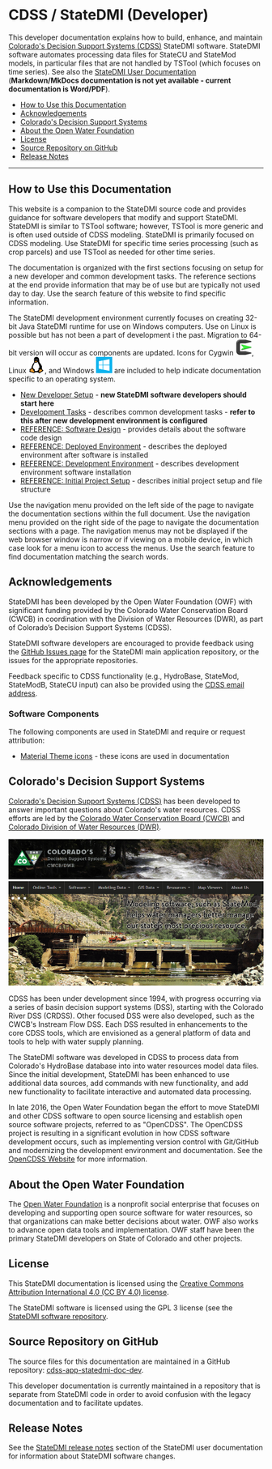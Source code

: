 # CDSS / StateDMI (Developer) #

This developer documentation explains how to build, enhance, and maintain
[Colorado's Decision Support Systems (CDSS)](http://cdss.state.co.us/Pages/CDSSHome.aspx) StateDMI software.
StateDMI software automates processing data files for StateCU and StateMod models,
in particular files that are not handled by TSTool (which focuses on time series).
See also the [StateDMI User Documentation](http://learn.openwaterfoundation.org/cdss-app-statedmi-doc-user/)
(**Markdown/MkDocs documentation is not yet available - current documentation is Word/PDF**).

* [How to Use this Documentation](#how-to-use-this-documentation)
* [Acknowledgements](#acknowledgements)
* [Colorado's Decision Support Systems](#colorados-decision-support-systems)
* [About the Open Water Foundation](#about-the-open-water-foundation)
* [License](#license)
* [Source Repository on GitHub](#source-repository-on-github)
* [Release Notes](#release-notes)

----------------

## How to Use this Documentation ##

This website is a companion to the StateDMI source code and provides guidance for software developers that modify and
support StateDMI.  StateDMI is similar to TSTool software;
however, TSTool is more generic and is often used outside of CDSS modeling.
StateDMI is primarily focused on CDSS modeling.
Use StateDMI for specific time series processing (such as crop parcels) and use TSTool as needed for other time series.

The documentation is organized with the first sections focusing on setup for a new developer and common development tasks.
The reference sections at the end provide information that may be of use but are typically not used day to day.
Use the search feature of this website to find specific information.

The StateDMI development environment currently focuses on creating 32-bit Java StateDMI runtime for use on Windows computers.
Use on Linux is possible but has not been a part of development i the past.
Migration to 64-bit version will occur as components are updated.
Icons for Cygwin ![Cygwin](images/cygwin-32.png), Linux ![Linux](images/linux-32.png), and Windows ![Windows](images/windows-32.png)
are included to help indicate documentation
specific to an operating system.

* [New Developer Setup](dev-new/overview/) - **new StateDMI software developers should start here**
* [Development Tasks](dev-tasks/overview/) - describes common development tasks - **refer to this after new development environment is configured**
* [REFERENCE: Software Design](software-design/overview/) - provides details about the software code design
* [REFERENCE: Deployed Environment](deployed-env/overview/) - describes the deployed environment after software is installed
* [REFERENCE: Development Environment](dev-env/overview/) - describes development environment software installation
* [REFERENCE: Initial Project Setup](project-init/overview/) - describes initial project setup and file structure

Use the navigation menu provided on the left side of the page to navigate the documentation sections within the full document.
Use the navigation menu provided on the right side of the page to navigate the documentation sections with a page.
The navigation menus may not be displayed if the web browser window is narrow or if viewing on a mobile device,
in which case look for a menu icon to access the menus.
Use the search feature to find documentation matching the search words.

## Acknowledgements

StateDMI has been developed by the Open Water Foundation (OWF) with significant
funding provided by the Colorado Water Conservation Board (CWCB)
in coordination with the Division of Water Resources (DWR),
as part of Colorado’s Decision Support Systems (CDSS).

StateDMI software developers are encouraged to provide feedback using the
[GitHub Issues page](https://github.com/OpenCDSS/cdss-app-statedmi-main/issues)
for the StateDMI main application repository,
or the issues for the appropriate repositories.

Feedback specific to CDSS functionality (e.g.,
HydroBase, StateMod, StateModB, StateCU input)
can also be provided using the [CDSS email address](mailto:DNR_OpenCDSS@state.co.us).

### Software Components

The following components are used in StateDMI and require or request attribution:

* [Material Theme icons](https://material.io/icons/) - these icons are used in documentation

## Colorado's Decision Support Systems ##

[Colorado's Decision Support Systems (CDSS)](https://www.colorado.gov/cdss)
has been developed to answer important questions about Colorado's water resources.
CDSS efforts are led by the [Colorado Water Conservation Board (CWCB)](http://cwcb.state.co.us)
and [Colorado Division of Water Resources (DWR)](http://water.state.co.us).

![CDSS Website](index-images/CDSS-website.png)

CDSS has been under development since 1994, with progress occurring via a series of basin
decision support systems (DSS), starting with the Colorado River DSS (CRDSS).
Other focused DSS were also developed, such as the CWCB's Instream Flow DSS.
Each DSS resulted in enhancements to the core CDSS tools,
which are envisioned as a general platform of data and tools to help with water supply planning.

The StateDMI software was developed in CDSS to process data
from Colorado's HydroBase database into into water resources model data files.
Since the initial development, StateDMI has been enhanced to use additional data sources,
add commands with new functionality, and add new functionality to facilitate interactive
and automated data processing.

In late 2016, the Open Water Foundation began the effort to move StateDMI and other CDSS software to open source licensing
and establish open source software projects, referred to as "OpenCDSS".
The OpenCDSS project is resulting in a significant evolution in how CDSS software development occurs,
such as implementing version control with Git/GitHub and modernizing the development environment and documentation.
See the [OpenCDSS Website](http://learn.openwaterfoundation.org/cdss-website-opencdss/) for more information.

## About the Open Water Foundation ##

The [Open Water Foundation](http://openwaterfoundation.org) is a nonprofit social enterprise that focuses
on developing and supporting open source software for water resources,
so that organizations can make better decisions about water.
OWF also works to advance open data tools and implementation.
OWF staff have been the primary StateDMI developers on State of Colorado and other projects.

## License ##

This StateDMI documentation is licensed using the
[Creative Commons Attribution International 4.0 (CC BY 4.0) license](https://creativecommons.org/licenses/by/4.0/).

The StateDMI software is licensed using the GPL 3 license (see the
[StateDMI software repository](https://github.com/OpenCDSS/cdss-app-statedmi-main).

## Source Repository on GitHub ##

The source files for this documentation are maintained in a GitHub repository:
[cdss-app-statedmi-doc-dev](https://github.com/OpenCDSS/cdss-app-statedmi-doc-dev).

This developer documentation is currently maintained in a repository that is separate from StateDMI code
in order to avoid confusion with the legacy documentation and to facilitate updates.

## Release Notes ##

See the [StateDMI release notes](http://learn.openwaterfoundation.org/cdss-app-statedmi-doc-user/appendix-release-notes/release-notes)
section of the StateDMI user documentation for information about StateDMI software changes.
